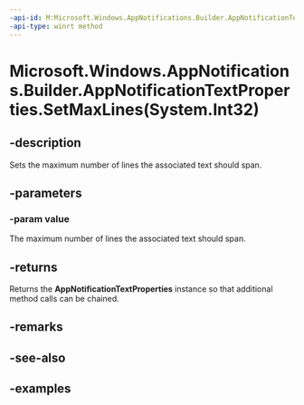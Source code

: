 ```yaml
---
-api-id: M:Microsoft.Windows.AppNotifications.Builder.AppNotificationTextProperties.SetMaxLines(System.Int32)
-api-type: winrt method
---
```


# Microsoft.Windows.AppNotifications.Builder.AppNotificationTextProperties.SetMaxLines(System.Int32)

<!--
public Microsoft.Windows.AppNotifications.Builder.AppNotificationTextProperties SetMaxLines (int value);
-->


## -description

Sets the maximum number of lines the associated text should span.

## -parameters

### -param value

The maximum number of lines the associated text should span.

## -returns

Returns the **AppNotificationTextProperties** instance so that additional method calls can be chained.

## -remarks

## -see-also

## -examples


